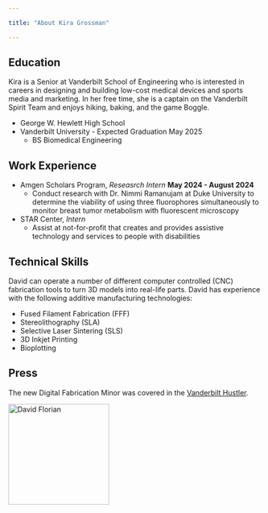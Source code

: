 ```yaml
---

title: "About Kira Grossman"

---
```


## Education

Kira is a Senior at Vanderbilt School of Engineering who is interested in careers in designing and building low-cost medical devices and sports media and marketing. In her free time, she is a captain on the Vanderbilt Spirit Team and enjoys hiking, baking, and the game Boggle.

* George W. Hewlett High School
* Vanderbilt University - Expected Graduation May 2025
  * BS Biomedical Engineering

## Work Experience
* Amgen Scholars Program, *Reseasrch Intern*                            **May 2024 - August 2024**
  * Conduct research with Dr. Nimmi Ramanujam at Duke University to determine the viability of using three fluorophores simultaneously to monitor breast tumor metabolism with fluorescent microscopy
* STAR Center, *Intern*
  * Assist at not-for-profit that creates and provides assistive technology and services to people with disabilities
  
## Technical Skills

David can operate a number of different computer controlled (CNC) fabrication tools to turn 3D models into real-life parts. David has experience with the following additive manufacturing technologies:

* Fused Filament Fabrication (FFF)
* Stereolithography (SLA)
* Selective Laser Sintering (SLS)
* 3D Inkjet Printing
* Bioplotting

## Press 

The new Digital Fabrication Minor was covered in the [Vanderbilt Hustler](https://vanderbilthustler.com/2022/11/09/digital-fabrication-minor-introduced-for-2022-23-academic-year/).

<img src="/assets/img/David_Headshot_web2.jpg" alt="David Florian" style="width:200px;"/>
